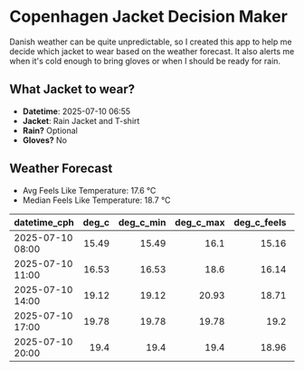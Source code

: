 
# Copenhagen Jacket Decision Maker

Danish weather can be quite unpredictable, so I created this app to help me decide which jacket to wear based on the weather forecast. 
It also alerts me when it's cold enough to bring gloves or when I should be ready for rain.

## What Jacket to wear?

- **Datetime**: 2025-07-10 06:55
- **Jacket**: Rain Jacket and T-shirt
- **Rain?** Optional
- **Gloves?** No

## Weather Forecast
- Avg Feels Like Temperature: 17.6 °C
- Median Feels Like Temperature: 18.7 °C

| datetime_cph     |   deg_c |   deg_c_min |   deg_c_max |   deg_c_feels | weather   | wind   | rain   |
|:-----------------|--------:|------------:|------------:|--------------:|:----------|:-------|:-------|
| 2025-07-10 08:00 |   15.49 |       15.49 |       16.1  |         15.16 | Clouds    | Low    | None   |
| 2025-07-10 11:00 |   16.53 |       16.53 |       18.6  |         16.14 | Clouds    | Low    | None   |
| 2025-07-10 14:00 |   19.12 |       19.12 |       20.93 |         18.71 | Rain      | Low    | Low    |
| 2025-07-10 17:00 |   19.78 |       19.78 |       19.78 |         19.2  | Clouds    | Low    | None   |
| 2025-07-10 20:00 |   19.4  |       19.4  |       19.4  |         18.96 | Clouds    | Low    | None   |
        